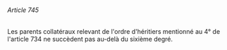 ###### Article 745

Les parents collatéraux relevant de l'ordre d'héritiers mentionné au 4° de l'article 734 ne succèdent pas au-delà du sixième degré.

